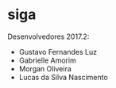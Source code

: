 # siga

Desenvolvedores 2017.2:
- Gustavo Fernandes Luz
- Gabrielle Amorim
- Morgan Oliveira
- Lucas da Silva Nascimento